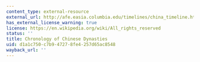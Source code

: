 ```yaml
---
content_type: external-resource
external_url: http://afe.easia.columbia.edu/timelines/china_timeline.htm#Chinese%20History
has_external_license_warning: true
license: https://en.wikipedia.org/wiki/All_rights_reserved
status: ''
title: Chronology of Chinese Dynasties
uid: d1a1c750-c7b9-4727-8fe4-257d65ac8548
wayback_url: ''
---
```

